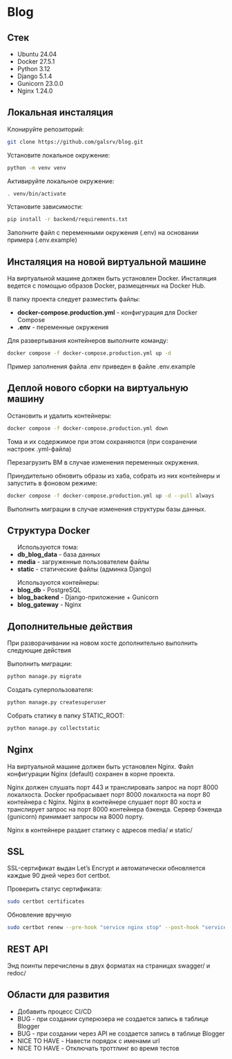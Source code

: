 # Blog

## Стек

<ul>
  <li>Ubuntu 24.04</li>
  <li>Docker 27.5.1</li>
  <li>Python 3.12</li>
  <li>Django 5.1.4</li>
  <li>Gunicorn 23.0.0</li>
  <li>Nginx 1.24.0</li>
</ul>

## Локальная инсталяция

Клонируйте репозиторий:
```sh
git clone https://github.com/galsrv/blog.git
```
Установите локальное окружение:
```sh
python -m venv venv
```
Активируйте локальное окружение:
```sh
. venv/bin/activate
```
Установите зависимости:
```sh
pip install -r backend/requirements.txt
```
Заполните файл с переменными окружения (.env) на основании примера (.env.example) 


## Инсталяция на новой виртуальной машине

На виртуальной машине должен быть установлен Docker.
Инсталяция ведется с помощью образов Docker, размещенных на Docker Hub.

В папку проекта следует разместить файлы:
<ul>
  <li><b>docker-compose.production.yml</b> - конфигурация для Docker Compose</li>
  <li><b>.env</b> - переменные окружения</li>
</ul>

Для развертывания контейнеров выполните команду:
```sh
docker compose -f docker-compose.production.yml up -d
```

Пример заполнения файла .env приведен в файле .env.example

## Деплой нового сборки на виртуальную машину

Остановить и удалить контейнеры:
```sh
docker compose -f docker-compose.production.yml down
```
Тома и их содержимое при этом сохраняются (при сохранении настроек .yml-файла)

Перезагрузить ВМ в случае изменения переменных окружения.

Принудительно обновить образы из хаба, собрать из них контейнеры и запустить в фоновом режиме:
```sh
docker compose -f docker-compose.production.yml up -d --pull always
```
Выполнить миграции в случае изменения структуры базы данных.

## Структура Docker

<ul>Используются тома:
  <li><b>db_blog_data</b> - база данных</li>
  <li><b>media</b> - загруженные пользователем файлы</li>
  <li><b>static</b> - статические файлы (админка Django)</li>
</ul>

<ul>Используются контейнеры:
  <li><b>blog_db</b> - PostgreSQL</li>
  <li><b>blog_backend</b> - Django-приложение + Gunicorn</li>
  <li><b>blog_gateway</b> - Nginx</li>
</ul>

## Дополнительные действия

При разворачивании на новом хосте дополнительно выполнить следующие действия

Выполнить миграции:
```sh
python manage.py migrate
```
Создать суперпользователя:
```sh
python manage.py createsuperuser
```
Собрать статику в папку STATIC_ROOT:
```sh
python manage.py collectstatic
```

## Nginx

На виртуальной машине должен быть установлен Nginx.
Файл конфигурации Nginx (default) сохранен в корне проекта.

Nginx должен слушать порт 443 и транслировать запрос на порт 8000 локалхоста.
Docker пробрасывает порт 8000 локалхоста на порт 80 контейнера с Nginx.
Nginx в контейнере слушает порт 80 хоста и транслирует запрос на порт 8000 контейнера бэкенда.
Сервер бэкенда (gunicorn) принимает запросы на 8000 порту.  

Nginx в контейнере раздает статику с адресов media/ и static/

## SSL

SSL-сертификат выдан Let’s Encrypt и автоматически обновляется каждые 90 дней через бот certbot.

Проверить статус сертификата:
```sh
sudo certbot certificates
```
Обновление вручную
```sh
sudo certbot renew --pre-hook "service nginx stop" --post-hook "service nginx start"
```

## REST API

Энд поинты перечислены в двух форматах на страницах swagger/ и redoc/

## Области для развития

<ul>
  <li>Добавить процесс CI/CD</li>
  <li>BUG - при создании суперюзера не создается запись в таблице Blogger</li>
  <li>BUG - при создании через API не создается запись в таблице Blogger </li>
  <li>NICE TO HAVE - Навести порядок с именами url</li>
  <li>NICE TO HAVE - Отключать троттлинг во время тестов</li>
</ul>